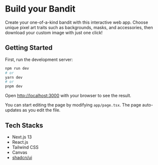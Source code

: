 # Build your Bandit

Create your one-of-a-kind bandit with this interactive web app. Choose unique
pixel art traits such as backgrounds, masks, and accessories, then download your
custom image with just one click!

## Getting Started

First, run the development server:

```bash
npm run dev
# or
yarn dev
# or
pnpm dev
```

Open [http://localhost:3000](http://localhost:3000) with your browser to see the
result.

You can start editing the page by modifying `app/page.tsx`. The page
auto-updates as you edit the file.

## Tech Stacks

- Next.js 13
- React.js
- Tailwind CSS
- Canvas
- [shadcn/ui](https://github.com/shadcn/ui)
